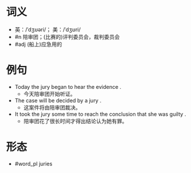 # 词义
- 英：/ˈdʒʊəri/； 美：/ˈdʒʊri/
- #n 陪审团；(比赛的)评判委员会，裁判委员会
- #adj (船上)应急用的
# 例句
- Today the jury began to hear the evidence .
	- 今天陪审团开始听证。
- The case will be decided by a jury .
	- 这案件将由陪审团裁决。
- It took the jury some time to reach the conclusion that she was guilty .
	- 陪审团花了很长时间才得出结论认为她有罪。
# 形态
- #word_pl juries
